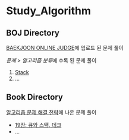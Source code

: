 # Study_Algorithm

## **BOJ** Directory  
[BAEKJOON ONLINE JUDGE](https://www.acmicpc.net/)에 업로드 된 문제 풀이  

*문제 > 알고리즘 분류*에 수록 된 문제 풀이

1. [Stack](https://github.com/sauber92/Study_Algorithm/tree/master/BOJ/Stack)
2. ...

## **Book** Directory  
[알고리즘 문제 해결 전략](https://book.naver.com/bookdb/book_detail.nhn?bid=7058764)에 나온 문제 풀이  

* [19장: 큐와 스택, 데크](https://github.com/sauber92/Study_Algorithm/tree/master/Book/Ch19)  
* ...
